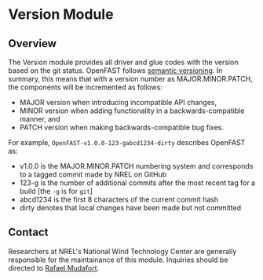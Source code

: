# Version Module

## Overview
The Version module provides all driver and glue codes with the version based
on the git status. OpenFAST follows [semantic versioning](https://semver.org).
In summary, this means that with a version number as MAJOR.MINOR.PATCH, the
components will be incremented as follows:

- MAJOR version when introducing incompatible API changes,
- MINOR version when adding functionality in a backwards-compatible manner, and
- PATCH version when making backwards-compatible bug fixes.

For example, ``OpenFAST-v1.0.0-123-gabcd1234-dirty`` describes OpenFAST as:

- v1.0.0 is the MAJOR.MINOR.PATCH numbering system and corresponds to a tagged
  commit made by NREL on GitHub
- 123-g is the number of additional commits after the most recent tag for a
  build [the ``-g`` is for ``git``]
- abcd1234 is the first 8 characters of the current commit hash
- dirty denotes that local changes have been made but not committed

## Contact
Researchers at NREL's National Wind Technology Center are generally
responsible for the maintainance of this module. Inquiries should be directed
to [Rafael Mudafort](mailto:rafael.mudafort@nrel.gov).
